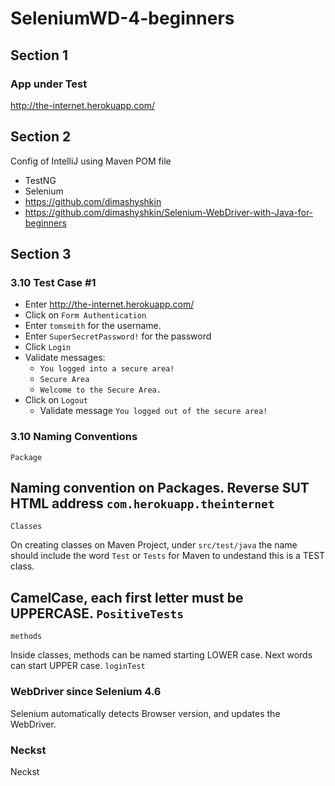 # SeleniumWD-4-beginners

## Section 1

### App under Test

http://the-internet.herokuapp.com/

## Section 2

Config of IntelliJ using Maven POM file
- TestNG
- Selenium
- https://github.com/dimashyshkin
- https://github.com/dimashyshkin/Selenium-WebDriver-with-Java-for-beginners

## Section 3

### 3.10 Test Case #1

- Enter http://the-internet.herokuapp.com/ 
- Click on `Form Authentication`
- Enter `tomsmith` for the username.
- Enter `SuperSecretPassword!` for the password
- Click `Login`
- Validate messages:
  - `You logged into a secure area!`
  - `Secure Area`
  - `Welcome to the Secure Area.`
- Click on `Logout`
  - Validate message `You logged out of the secure area!`

### 3.10 Naming Conventions

`Package`

Naming convention on Packages. Reverse SUT HTML address
`com.herokuapp.theinternet`
---

`Classes`

On creating classes on Maven Project, under `src/test/java` 
the name should include the word `Test` or `Tests` for Maven to undestand this is
a TEST class.

CamelCase, each first letter must be UPPERCASE.
`PositiveTests`
---
`methods`

Inside classes, methods can be named starting LOWER case.
Next words can start UPPER case.
`loginTest`



### WebDriver since Selenium 4.6

Selenium automatically detects Browser version, and updates the WebDriver.




### Neckst

Neckst